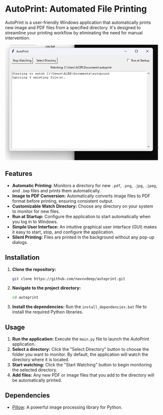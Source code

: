 # AutoPrint: Automated File Printing

AutoPrint is a user-friendly Windows application that automatically prints new image and PDF files from a specified directory. It's designed to streamline your printing workflow by eliminating the need for manual intervention.

![AutoPrint Screenshot](placeholder.png)

## Features

*   **Automatic Printing:** Monitors a directory for new `.pdf`, `.png`, `.jpg`, `.jpeg`, and `.bmp` files and prints them automatically.
*   **Image to PDF Conversion:** Automatically converts image files to PDF format before printing, ensuring consistent output.
*   **Customizable Watch Directory:** Choose any directory on your system to monitor for new files.
*   **Run at Startup:** Configure the application to start automatically when you log in to Windows.
*   **Simple User Interface:** An intuitive graphical user interface (GUI) makes it easy to start, stop, and configure the application.
*   **Silent Printing:** Files are printed in the background without any pop-up dialogs.

## Installation

1.  **Clone the repository:**
    ```bash
    git clone https://github.com/navvvdeep/autoprint.git
    ```
2.  **Navigate to the project directory:**
    ```bash
    cd autoprint
    ```
3.  **Install the dependencies:**
    Run the `install_dependencies.bat` file to install the required Python libraries.

## Usage

1.  **Run the application:**
    Execute the `main.py` file to launch the AutoPrint application.
2.  **Select a directory:**
    Click the "Select Directory" button to choose the folder you want to monitor. By default, the application will watch the directory where it is located.
3.  **Start watching:**
    Click the "Start Watching" button to begin monitoring the selected directory.
4.  **Add files:**
    Any new PDF or image files that you add to the directory will be automatically printed.

## Dependencies

*   [Pillow](https://python-pillow.org/): A powerful image processing library for Python.